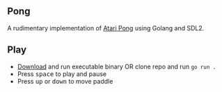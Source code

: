 ## Pong

A rudimentary implementation of [Atari Pong](https://en.wikipedia.org/wiki/Pong) using Golang and SDL2.

## Play

-  [Download](https://github.com/farshed/go-pong/raw/master/bin/pong) and run executable binary OR clone repo and run `go run .`
-  Press <kbd>space</kbd> to play and pause
-  Press <kbd>up</kbd> or <kbd>down</kbd> to move paddle
